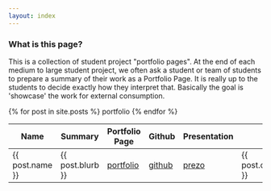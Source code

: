 ```yaml
---
layout: index
---
```

### What is this page?

This is a collection of student project "portfolio pages". At the end of each medium to large student project, we often ask a student or team of students to prepare a summary of their work as a Portfolio Page. It is really up to the students to decide exactly how they interpret that. Basically the goal is 'showcase' the work for external consumption.


<table id="projects" class="display">
    <thead>
        <tr>
            <th>Name</th>
            <th>Summary</th>
            <th>Portfolio Page</th>
            <th>Github</th>
            <th>Presentation<th>
            <th>Course</th>
            <th>Date</th>
        </tr>
    </thead>
    <tbody>
      {% for post in site.posts %}
        <tr>
            <td> {{ post.name }} </th>
            <td> {{ post.blurb }} </td>
            <td> <a href="{{ post.portfolio }}">portfolio</a>
            <td> <a href="{{ post.github }}">github</a>
            <td> <a href="{{ post.presentation }}">prezo</a>
            <td> {{ post.course }} </td>
            <td> {{ post.semester}} </td>
        </tr>portfolio
      {% endfor %}
    </tbody>
</table>
